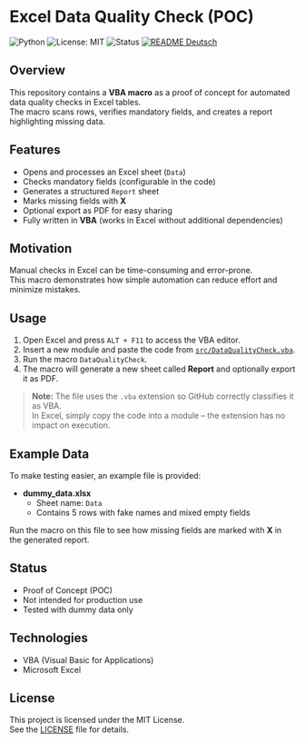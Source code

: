 # Excel Data Quality Check (POC)
![Python](https://img.shields.io/badge/python-3.10%2B-blue)
![License: MIT](https://img.shields.io/badge/License-MIT-green.svg)
![Status](https://img.shields.io/badge/status-POC-orange)
[![README Deutsch](https://img.shields.io/badge/README-Deutsch-informational?style=flat-square)](README.md)


## Overview
This repository contains a **VBA macro** as a proof of concept for automated data quality checks in Excel tables.  
The macro scans rows, verifies mandatory fields, and creates a report highlighting missing data.

## Features
- Opens and processes an Excel sheet (`Data`)
- Checks mandatory fields (configurable in the code)
- Generates a structured `Report` sheet
- Marks missing fields with **X**
- Optional export as PDF for easy sharing
- Fully written in **VBA** (works in Excel without additional dependencies)

## Motivation
Manual checks in Excel can be time-consuming and error-prone.  
This macro demonstrates how simple automation can reduce effort and minimize mistakes.

## Usage
1. Open Excel and press `ALT + F11` to access the VBA editor.  
2. Insert a new module and paste the code from [`src/DataQualityCheck.vba`](src/DataQualityCheck.vba).  
3. Run the macro `DataQualityCheck`.  
4. The macro will generate a new sheet called **Report** and optionally export it as PDF.  

> **Note:** The file uses the `.vba` extension so GitHub correctly classifies it as VBA.  
> In Excel, simply copy the code into a module – the extension has no impact on execution.

## Example Data
To make testing easier, an example file is provided:

- **dummy_data.xlsx**  
  - Sheet name: `Data`  
  - Contains 5 rows with fake names and mixed empty fields  

Run the macro on this file to see how missing fields are marked with **X** in the generated report.

## Status
- Proof of Concept (POC)  
- Not intended for production use  
- Tested with dummy data only  

## Technologies
- VBA (Visual Basic for Applications)  
- Microsoft Excel  

## License
This project is licensed under the MIT License.  
See the [LICENSE](LICENSE) file for details.
